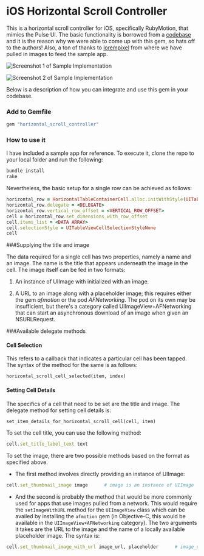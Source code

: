 iOS Horizontal Scroll Controller
============================

This is a horizontal scroll controller for iOS, specifically RubyMotion, that mimics the Pulse UI. The basic functionality is borrowed from a [codebase](https://github.com/Bodacious/HorizontalScrollingTablesInRubyMotion) and it is the reason why we were able to come up with this gem, so hats off to the authors! Also, a ton of thanks to [lorempixel](http://lorempixel.com/) from where we have pulled in images to feed the sample app.

![Screenshot 1 of Sample Implementation](https://dl.dropboxusercontent.com/s/p3ecjgjlk7mrc7d/horizontal_scroll_1.png)

![Screenshot 2 of Sample Implementation](https://dl.dropboxusercontent.com/s/pb2qqp8vgopkfvn/horizontal_scroll_2.png)

Below is a description of how you can integrate and use this gem in your codebase.

### Add to Gemfile

```ruby
gem "horizontal_scroll_controller"     
```

### How to use it

I have included a sample app for reference. To execute it, clone the repo to your local folder and run the following:

```ruby
bundle install
rake
```

Nevertheless, the basic setup for a single row can be achieved as follows:

```ruby
horizontal_row = HorizontalTableContainerCell.alloc.initWithStyle(UITableViewCellStyleSubtitle, reuseIdentifier: <REUSE_IDENTIFIER>)
horizontal_row.delegate = <DELEGATE>
horizontal_row.vertical_row_offset = <VERTICAL_ROW_OFFSET>
cell = horizontal_row.set_dimensions_with_row_offset      
cell.items_list = <DATA ARRAY>
cell.selectionStyle = UITableViewCellSelectionStyleNone
cell
```

###Supplying the title and image

The data required for a single cell has two properties, namely a name and an image. The name is the title that appears underneath the image in the cell. The image itself can be fed in two formats:

1. An instance of UIImage with initialized with an image.

2. A URL to an image along with a placeholder image; this requires either the gem *afmotion* or the pod *AFNetworking*. The pod on its own may be insufficient, but there's a category called UIImageView+AFNetworking that can start an asynchronous download of an image when given an NSURLRequest.

###Available delegate methods
#### Cell Selection
This refers to a callback that indicates a particular cell has been tapped. The syntax of the method for the same is as follows:
```ruby
horizontal_scroll_cell_selected(item, index)
```
#### Setting Cell Details
The specifics of a cell that need to be set are the title and image. The delegate method for setting cell details is:
```ruby
set_item_details_for_horizontal_scroll_cell(cell, item)
```
To set the cell title, you can use the following method:
```ruby
cell.set_title_label_text text
```
To set the image, there are two possible methods based on the format as specified above.

* The first method involves directly providing an instance of UIImage:
```ruby
cell.set_thumbnail_image image      # image is an instance of UIImage
```

* And the second is probably the method that would be more commonly used for apps that use images pulled from a network. This would require the ```setImageWithURL``` method for the ```UIImageView``` class which can be availed by installing the ```afmotion``` gem (in Objective-C, this would be available in the ```UIImageView+AFNetworking``` category). The two arguments it takes are the URL to the image and the name of a locally available placeholder image. The syntax is:
```ruby
cell.set_thumbnail_image_with_url image_url, placeholder      # image_url is a URL in form of a string and the placeholder is a local image that can take the place of the image until it loads

